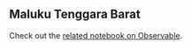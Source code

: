 ## Maluku Tenggara Barat

Check out the [related notebook on Observable](https://observablehq.com/@aaronkyle/maluku-tenggara-barat).
